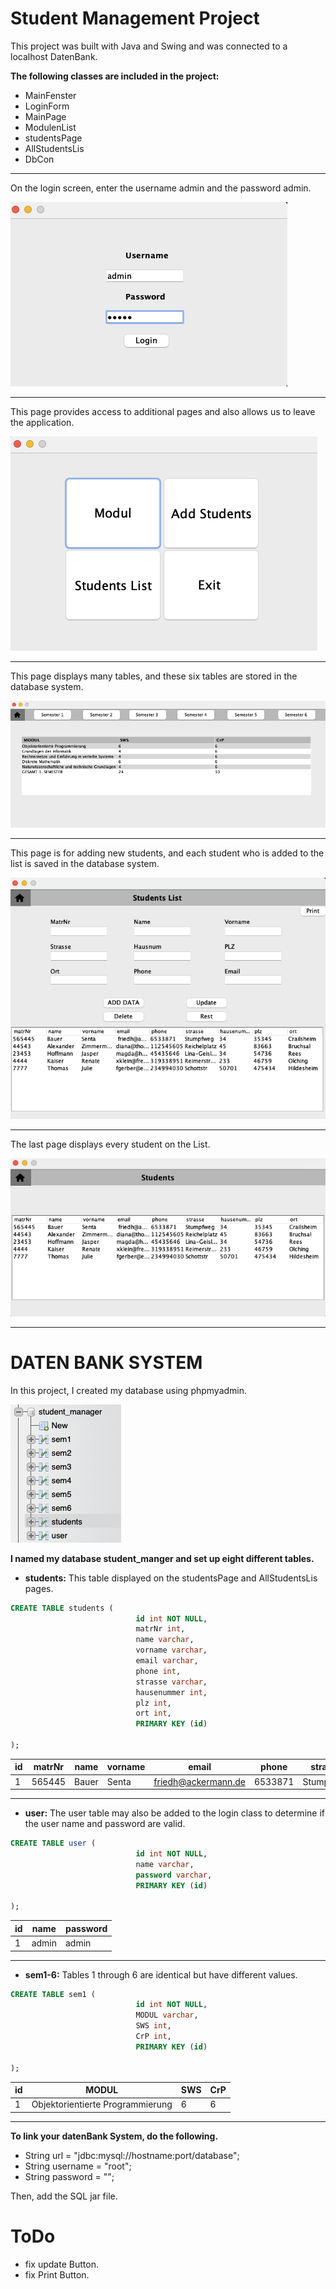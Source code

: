 # Student Management Project 

This project was built with Java and Swing and was connected to a localhost DatenBank.


**The following classes are included in the project:**
* MainFenster
* LoginForm
* MainPage
* ModulenList
* studentsPage 
* AllStudentsLis 
* DbCon

****
On the login screen, enter the username admin and the password admin.

![loginpage](../image/loginpage.png)

****
This page provides access to additional pages and also allows us to leave the application.

![mainpage](../image/mainPage.png)

****
This page displays many tables, and these six tables are stored in the database system.

![moduleTable](../image/modulepage.png)

****
This page is for adding new students, and each student who is added to the list is saved in the database system.

![addStudent](../image/addStudent.png)

****
The last page displays every student on the List.

![showstudents](../image/showStudents.png)

****

# DATEN BANK SYSTEM

In this project, I created my database using phpmyadmin.

![database](../image/database.png)

**I named my database student_manger and set up eight different tables.**

* **students:** This table displayed on the studentsPage and AllStudentsLis pages.

```sql
CREATE TABLE students (
                            id int NOT NULL,
                            matrNr int,
                            name varchar,
                            vorname varchar,
                            email varchar,
                            phone int,
                            strasse varchar,
                            hausenummer int,
                            plz int,
                            ort int,
                            PRIMARY KEY (id)
                            
);
```
| id  | matrNr | name | vorname|email|phone|strasse|hausenummer|plz|ort|
|-----|----|------|----------|-----|----|----|-----|----|----|
| 1   | 565445 | Bauer|Senta| friedh@ackermann.de|6533871|Stumpfweg|34|35345|Crailsheim|
****
* **user:** The user table may also be added to the login class to determine if the user name and password are valid.

```sql
CREATE TABLE user (
                            id int NOT NULL,
                            name varchar,
                            password varchar,
                            PRIMARY KEY (id)
                            
);
```
| id  | name  | password |
|-----|-------|----------|
| 1   | admin | admin    |


****
* **sem1-6:** Tables 1 through 6 are identical but have different values.

```sql
CREATE TABLE sem1 (
                            id int NOT NULL,
                            MODUL varchar,
                            SWS int,
                            CrP int,
                            PRIMARY KEY (id)
                            
);
```

| id  |MODUL| SWS |CrP|
|-----|-----|---|-------|
| 1   |Objektorientierte Programmierung| 6 |6|

****

**To link your datenBank System, do the following.**

* String url = "jdbc:mysql://hostname:port/database";
* String username = "root";
* String password = "";

Then, add the SQL jar file.

# ToDo 
* fix update Button.
* fix Print Button.












